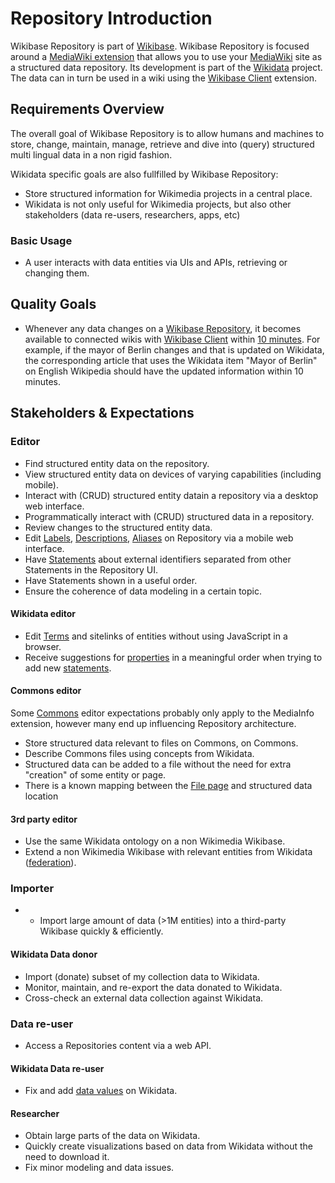 # Repository Introduction

Wikibase Repository is part of [Wikibase](../../Introduction.md).
Wikibase Repository is focused around a [MediaWiki extension](../../Glossary.md#mediawiki-extension) that allows you to use your [MediaWiki](../../Glossary.md#mediawiki) site as a structured data repository.
Its development is part of the [Wikidata](../../Glossary.md#wikidata) project. The data can in turn be used in a wiki using the [Wikibase Client](../Client/01-Introduction.md) extension.

## Requirements Overview

The overall goal of Wikibase Repository is to allow humans and machines to store, change, maintain, manage, retrieve and dive into (query) structured multi lingual data in a non rigid fashion.

Wikidata specific goals are also fullfilled by Wikibase Repository:

- Store structured information for Wikimedia projects in a central place.
- Wikidata is not only useful for Wikimedia projects, but also other stakeholders (data re-users, researchers, apps, etc)

### Basic Usage

- A user interacts with data entities via UIs and APIs, retrieving or changing them.

## Quality Goals

- Whenever any data changes on a [Wikibase Repository](../../Glossary.md#wikibase-repository), it becomes available to connected wikis with [Wikibase Client](../../Glossary.md#wikibase-client) within [10 minutes](https://gerrit.wikimedia.org/r/plugins/gitiles/operations/puppet/+/e3423c8627067a8de8352b9b7f3c59870d9b47c5/modules/icinga/manifests/monitor/wikidata.pp#10).
  For example, if the mayor of Berlin changes and that is updated on Wikidata, the corresponding article that uses the Wikidata item "Mayor of Berlin" on English Wikipedia should have the updated information within 10 minutes.

## Stakeholders & Expectations

### Editor

- Find structured entity data on the repository.
- View structured entity data on devices of varying capabilities (including mobile).
- Interact with (CRUD) structured entity datain a repository via a desktop web interface.
- Programmatically interact with (CRUD) structured data in a repository.
- Review changes to the structured entity data.
- Edit [Labels](../../Glossary.md#label), [Descriptions](../../Glossary.md#description), [Aliases](../../Glossary.md#alias) on Repository via a mobile web interface.
- Have [Statements](../../Glossary.md#statement) about external identifiers separated from other Statements in the Repository UI.
- Have Statements shown in a useful order.
- Ensure the coherence of data modeling in a certain topic.

#### Wikidata editor

- Edit [Terms](../../Glossary.md#term) and sitelinks of entities without using JavaScript in a browser.
- Receive suggestions for [properties](../../Glossary.md#property) in a meaningful order when trying to add new [statements](../../Glossary.md#statement).

#### Commons editor

Some [Commons](../../Glossary.md#commons) editor expectations probably only apply to the MediaInfo extension, however many end up influencing Repository architecture.

- Store structured data relevant to files on Commons, on Commons.
- Describe Commons files using concepts from Wikidata.
- Structured data can be added to a file without the need for extra "creation" of some entity or page.
- There is a known mapping between the [File page](../../Glossary.md#mediawiki-file-page) and structured data location

#### 3rd party editor

- Use the same Wikidata ontology on a non Wikimedia Wikibase.
- Extend a non Wikimedia Wikibase with relevant entities from Wikidata ([federation](../../Glossary.md#federated-properties)).

### Importer

- - Import large amount of data (>1M entities) into a third-party Wikibase quickly & efficiently.

#### Wikidata Data donor

- Import (donate) subset of my collection data to Wikidata.
- Monitor, maintain, and re-export the data donated to Wikidata.
- Cross-check an external data collection against Wikidata.

### Data re-user

- Access a Repositories content via a web API.

#### Wikidata Data re-user

- Fix and add [data values](../../Glossary.md#datavalue) on Wikidata.

#### Researcher

- Obtain large parts of the data on Wikidata.
- Quickly create visualizations based on data from Wikidata without the need to download it.
- Fix minor modeling and data issues.
